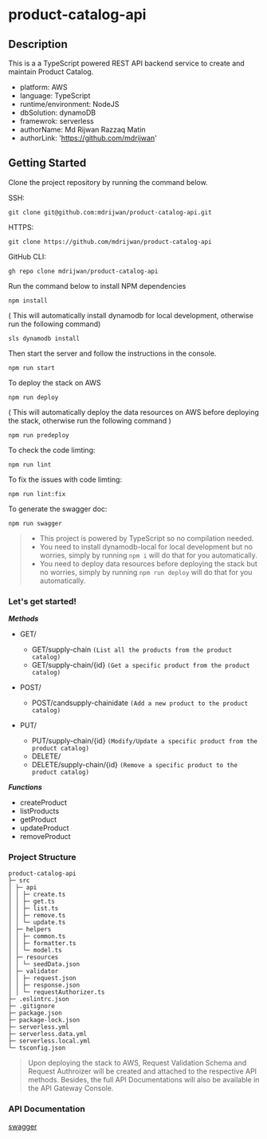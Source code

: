 # product-catalog-api

## Description

This is a a TypeScript powered REST API backend service to create and maintain Product Catalog.

- platform: AWS
- language: TypeScript
- runtime/environment: NodeJS
- dbSolution: dynamoDB
- framewrok: serverless
- authorName: Md Rijwan Razzaq Matin
- authorLink: 'https://github.com/mdrijwan'

## Getting Started

Clone the project repository by running the command below.

SSH:
```
git clone git@github.com:mdrijwan/product-catalog-api.git
```

HTTPS:
```
git clone https://github.com/mdrijwan/product-catalog-api
```

GitHub CLI:
```
gh repo clone mdrijwan/product-catalog-api
```

Run the command below to install NPM dependencies

```
npm install
```

( This will automatically install dynamodb for local development, otherwise run the following command)

```
sls dynamodb install
```

Then start the server and follow the instructions in the console.

```
npm run start
```

To deploy the stack on AWS
```
npm run deploy
```

( This will automatically deploy the data resources on AWS before deploying the stack, otherwise run the following command )
```
npm run predeploy
```

To check the code limting:
```
npm run lint
```

To fix the issues with code limting:
```
npm run lint:fix
```

To generate the swagger doc:
```
npm run swagger
```

>- This project is powered by TypeScript so no compilation needed.
>- You need to install dynamodb-local for local development but no worries, simply by running `npm i` will do that for you automatically.
>- You need to deploy data resources before deploying the stack but no worries, simply by running `npm run deploy` will do that for you automatically.

### Let's get started!

***Methods***
- GET/
  + GET/supply-chain `(List all the products from the product catalog)`
  + GET/supply-chain/{id} `(Get a specific product from the product catalog)`

- POST/
  + POST/candsupply-chainidate `(Add a new product to the product catalog)`
   
- PUT/
  + PUT/supply-chain/{id} `(Modify/Update a specific product from the product catalog)`

  - DELETE/
  + DELETE/supply-chain/{id} `(Remove a specific product to the product catalog)`

***Functions***
- createProduct
- listProducts
- getProduct
- updateProduct
- removeProduct


### Project Structure

```
product-catalog-api
├─ src
│ ├─ api
│ │ ├─ create.ts
│ │ ├─ get.ts
│ │ ├─ list.ts
│ │ ├─ remove.ts
│ │ └─ update.ts
│ ├─ helpers
│ │ ├─ common.ts
│ │ ├─ formatter.ts
│ │ └─ model.ts
│ ├─ resources
│ │ └─ seedData.json
│ ├─ validator
│ │ ├─ request.json
│ │ ├─ response.json
│ │ └─ requestAuthorizer.ts
├─ .eslintrc.json
├─ .gitignore
├─ package.json
├─ package-lock.json
├─ serverless.yml
├─ serverless.data.yml
├─ serverless.local.yml
└─ tsconfig.json

```

>Upon deploying the stack to AWS, Request Validation Schema and Request Authroizer will be created and attached to the respective API methods. Besides, the full API Documentations will also be available in the API Gateway Console.

### API Documentation

[swagger](https://github.com/mdrijwan/product-catalog-api/blob/master/swagger.json)
